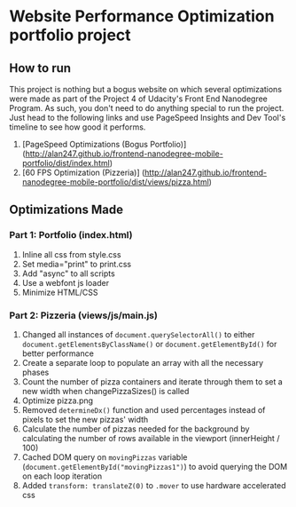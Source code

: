 # Website Performance Optimization portfolio project

## How to run

This project is nothing but a bogus website on which several optimizations were made as part of the Project 4 of Udacity's Front End Nanodegree Program. As such, you don't need to do anything special to run the project. Just head to the following links and use PageSpeed Insights and Dev Tool's timeline to see how good it performs.

1. [PageSpeed Optimizations (Bogus Portfolio)] (http://alan247.github.io/frontend-nanodegree-mobile-portfolio/dist/index.html)
2. [60 FPS Optimization (Pizzeria)] (http://alan247.github.io/frontend-nanodegree-mobile-portfolio/dist/views/pizza.html)

## Optimizations Made

### Part 1: Portfolio (index.html)

1. Inline all css from style.css
1. Set media="print" to print.css
1. Add "async" to all scripts
1. Use a webfont js loader
1. Minimize HTML/CSS

### Part 2: Pizzeria (views/js/main.js)

1. Changed all instances of `document.querySelectorAll()` to either `document.getElementsByClassName()` or `document.getElementById()` for better performance
1. Create a separate loop to populate an array with all the necessary phases
1. Count the number of pizza containers and iterate through them to set a new width when changePizzaSizes() is called
1. Optimize pizza.png
1. Removed `determineDx()` function and used percentages instead of pixels to set the new pizzas' width
1. Calculate the number of pizzas needed for the background by calculating the number of rows available in the viewport (innerHeight / 100)
1. Cached DOM query on `movingPizzas` variable (`document.getElementById("movingPizzas1")`) to avoid querying the DOM on each loop iteration 
1. Added `transform: translateZ(0)` to `.mover` to use hardware accelerated css





